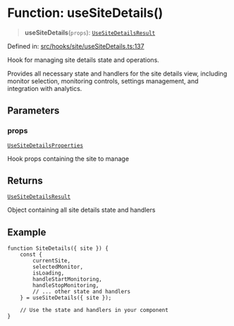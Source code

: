 # Function: useSiteDetails()

> **useSiteDetails**(`props`): [`UseSiteDetailsResult`](../interfaces/UseSiteDetailsResult.md)

Defined in: [src/hooks/site/useSiteDetails.ts:137](https://github.com/Nick2bad4u/Uptime-Watcher/blob/main/src/hooks/site/useSiteDetails.ts#L137)

Hook for managing site details state and operations.

Provides all necessary state and handlers for the site details view,
including monitor selection, monitoring controls, settings management, and
integration with analytics.

## Parameters

### props

[`UseSiteDetailsProperties`](../interfaces/UseSiteDetailsProperties.md)

Hook props containing the site to manage

## Returns

[`UseSiteDetailsResult`](../interfaces/UseSiteDetailsResult.md)

Object containing all site details state and handlers

## Example

```tsx
function SiteDetails({ site }) {
    const {
        currentSite,
        selectedMonitor,
        isLoading,
        handleStartMonitoring,
        handleStopMonitoring,
        // ... other state and handlers
    } = useSiteDetails({ site });

    // Use the state and handlers in your component
}
```
